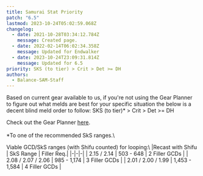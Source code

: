 ```yaml
---
title: Samurai Stat Priority
patch: "6.5"
lastmod: 2023-10-24T05:02:59.068Z
changelog:
  - date: 2021-10-28T03:34:12.784Z
    message: Created page.
  - date: 2022-02-14T06:02:34.358Z
    message: Updated for Endwalker
  - date: 2023-10-24T23:09:31.814Z
    message: Updated for 6.5
priority: SKS (to tier) > Crit > Det >= DH
authors:
  - Balance-SAM-Staff
---
```

Based on current gear available to us, if you're not using the Gear Planner to figure out what melds are best for your specific situation the below is a decent blind meld order to follow: SKS (to tier)* > Crit > Det >= DH

Check out the Gear Planner [here](https://bit.ly/Gear-Planner).\
\
*To one of the recommended SkS ranges.\

Viable GCD/SkS ranges (with Shifu counted) for looping:\ 
|Recast with Shifu | SkS Range | Filler Req.|
|-|-|-|
| 2.15 / 2.14 | 503 - 648 | 2 Filler GCDs |
| 2.08 / 2.07 / 2.06 | 985 - 1,174 | 3 Filler GCDs |
| 2.01 / 2.00 / 1.99 | 1,453 - 1,584 | 4 Filler GCDs |